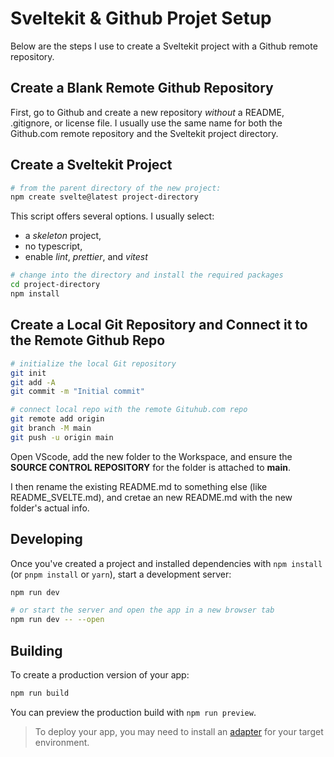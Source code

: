# Sveltekit & Github Projet Setup

Below are the steps I use to create a Sveltekit project with a Github remote repository.

## Create a Blank Remote Github Repository

First, go to Github and create a new repository *without* a README, .gitignore, or license file.  I usually use the same name for both the Github.com remote repository and the Sveltekit project directory.

## Create a Sveltekit Project

```bash
# from the parent directory of the new project:
npm create svelte@latest project-directory
```

This script offers several options. I usually select:
- a *skeleton* project,
- no typescript,
- enable *lint*, *prettier*, and *vitest*

```bash
# change into the directory and install the required packages
cd project-directory
npm install
```

## Create a Local Git Repository and Connect it to the Remote Github Repo

```bash
# initialize the local Git repository
git init
git add -A
git commit -m "Initial commit"

# connect local repo with the remote Gituhub.com repo
git remote add origin
git branch -M main
git push -u origin main
```

Open VScode, add the new folder to the Workspace, and ensure the **SOURCE CONTROL REPOSITORY** for the folder is attached to **main**.

I then rename the existing README.md to something else (like README_SVELTE.md), and cretae an new README.md with the new folder's actual info.

## Developing

Once you've created a project and installed dependencies with `npm install` (or `pnpm install` or `yarn`), start a development server:

```bash
npm run dev

# or start the server and open the app in a new browser tab
npm run dev -- --open
```

## Building

To create a production version of your app:

```bash
npm run build
```

You can preview the production build with `npm run preview`.

> To deploy your app, you may need to install an [adapter](https://kit.svelte.dev/docs/adapters) for your target environment.
